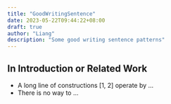 ```yaml
---
title: "GoodWritingSentence"
date: 2023-05-22T09:44:22+08:00
draft: true
author: "Liang"
description: "Some good writing sentence patterns"
---
```


## In Introduction or Related Work

- A long line of constructions [1, 2] operate by ...
- There is no way to ...

